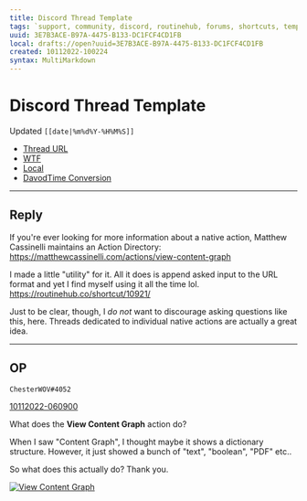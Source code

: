 ```yaml
---
title: Discord Thread Template
tags: `support, community, discord, routinehub, forums, shortcuts, template`
uuid: 3E7B3ACE-B97A-4475-B133-DC1FCF4CD1FB
local: drafts://open?uuid=3E7B3ACE-B97A-4475-B133-DC1FCF4CD1FB
created: 10112022-100224
syntax: MultiMarkdown
---
```

 # Discord Thread Template
Updated `[[date|%m%d%Y-%H%M%S]]`

- [Thread URL]([[clipboard]])
- [WTF](https://davidblue.wtf/drafts/[[uuid]].html)
- [Local](shareddocuments:///private/var/mobile/Library/Mobile%20Documents/com~apple~CloudDocs/Written/[[uuid]].md)
- [DavodTime Conversion](shortcuts://run-shortcut?name=DavodTime%20Conversion)

---

## Reply

If you're ever looking for more information about a native action, Matthew Cassinelli maintains an Action Directory: https://matthewcassinelli.com/actions/view-content-graph

I made a little "utility" for it. All it does is append asked input to the URL format and yet I find myself using it all the time lol. https://routinehub.co/shortcut/10921/

Just to be clear, though, I *do not* want to discourage asking questions like this, here. Threads dedicated to individual native actions are actually a great idea.

---

## OP

`ChesterWOV#4052`

[10112022-060900](https://discord.com/channels/503976650439131183/1029350069096431666/1029350069096431666)

What does the **View Content Graph** action do?

When I saw "Content Graph", I thought maybe it shows a dictionary structure. However, it just showed a bunch of "text", "boolean", "PDF" etc..

So what does this actually do? Thank you.

[![View Content Graph](https://cdn.discordapp.com/attachments/1029350069096431666/1029350069230637118/IMG_4117.png)](https://discord.com/channels/503976650439131183/1029350069096431666)